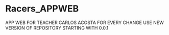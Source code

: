 # Racers_APPWEB
APP WEB FOR TEACHER CARLOS ACOSTA
FOR EVERY CHANGE USE NEW VERSION OF REPOSITORY STARTING WITH 0.0.1
